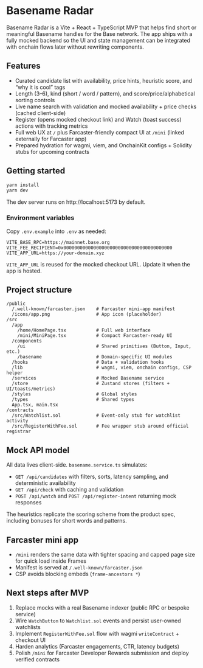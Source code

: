 # Basename Radar

Basename Radar is a Vite + React + TypeScript MVP that helps find short or meaningful Basename handles for the Base
network. The app ships with a fully mocked backend so the UI and state management can be integrated with onchain flows
later without rewriting components.

## Features

- Curated candidate list with availability, price hints, heuristic score, and “why it is cool” tags
- Length (3–6), kind (short / word / pattern), and score/price/alphabetical sorting controls
- Live name search with validation and mocked availability + price checks (cached client-side)
- Register (opens mocked checkout link) and Watch (toast success) actions with tracking metrics
- Full web UX at `/` plus Farcaster-friendly compact UI at `/mini` (linked externally for Farcaster app)
- Prepared hydration for wagmi, viem, and OnchainKit configs + Solidity stubs for upcoming contracts

## Getting started

```bash
yarn install
yarn dev
```

The dev server runs on http://localhost:5173 by default.

### Environment variables

Copy `.env.example` into `.env` as needed:

```
VITE_BASE_RPC=https://mainnet.base.org
VITE_FEE_RECIPIENT=0x0000000000000000000000000000000000000000
VITE_APP_URL=https://your-domain.xyz
```

`VITE_APP_URL` is reused for the mocked checkout URL. Update it when the app is hosted.

## Project structure

```
/public
  /.well-known/farcaster.json    # Farcaster mini-app manifest
  /icons/app.png                 # App icon (placeholder)
/src
  /app
    /home/HomePage.tsx           # Full web interface
    /mini/MiniPage.tsx           # Compact Farcaster-ready UI
  /components
    /ui                          # Shared primitives (Button, Input, etc.)
    /basename                    # Domain-specific UI modules
  /hooks                         # Data + validation hooks
  /lib                           # wagmi, viem, onchain configs, CSP helper
  /services                      # Mocked Basename service
  /store                         # Zustand stores (filters + UI/toasts/metrics)
  /styles                        # Global styles
  /types                         # Shared types
  App.tsx, main.tsx
/contracts
  /src/Watchlist.sol             # Event-only stub for watchlist activity
  /src/RegisterWithFee.sol       # Fee wrapper stub around official registrar
```

## Mock API model

All data lives client-side. `basename.service.ts` simulates:

- `GET /api/candidates` with filters, sorts, latency sampling, and deterministic availability
- `GET /api/check` with caching and validation
- `POST /api/watch` and `POST /api/register-intent` returning mock responses

The heuristics replicate the scoring scheme from the product spec, including bonuses for short words and patterns.

## Farcaster mini app

- `/mini` renders the same data with tighter spacing and capped page size for quick load inside Frames
- Manifest is served at `/.well-known/farcaster.json`
- CSP avoids blocking embeds (`frame-ancestors *`)

## Next steps after MVP

1. Replace mocks with a real Basename indexer (public RPC or bespoke service)
2. Wire `WatchButton` to `Watchlist.sol` events and persist user-owned watchlists
3. Implement `RegisterWithFee.sol` flow with wagmi `writeContract` + checkout UI
4. Harden analytics (Farcaster engagements, CTR, latency budgets)
5. Polish `/mini` for Farcaster Developer Rewards submission and deploy verified contracts
